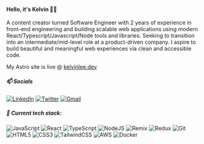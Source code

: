 #### Hello, it's Kelvin 👋🏼

A content creator turned Software Engineer with 2 years of experience in front-end engineering and building scalable web applications using modern React/Typescript/Javascript/Node tools and libraries. Seeking to transition into an intermediate/mid-level role at a product-driven company. I aspire to build beautiful and meaningful web experiences via clean and accessible code.

My Astro site is live @ [kelvinlee.dev](https://kelvinlee.dev/)

##### 📫 Socials
[![LinkedIn](https://img.shields.io/badge/linkedin-%230077B5.svg?style=flat-square&logo=linkedin&logoColor=white)](https://www.linkedin.com/in/kleeio/)
[![Twitter](https://img.shields.io/badge/klee_io-%231DA1F2.svg?style=flat-square&logo=Twitter&logoColor=white)](https://twitter.com/klee_io)
[![Gmail](https://img.shields.io/badge/leenexer@gmail.com-D14836?style=flat-square&logo=gmail&logoColor=white)](mailto:leenexer@gmail.com?subject=Hello!)

##### 🔨 Current tech stack:
![JavaScript](https://img.shields.io/badge/javascript-%23323330.svg?style=flat-square&logo=javascript&logoColor=%23F7DF1E)
![React](https://img.shields.io/badge/react-%2320232a.svg?style=flat-square&logo=react&logoColor=%2361DAFB)
![TypeScript](https://img.shields.io/badge/typescript-%23007ACC.svg?style=flat-square&logo=typescript&logoColor=white)
![NodeJS](https://img.shields.io/badge/node.js-6DA55F?style=flat-square&logo=node.js&logoColor=white)
![Remix](https://img.shields.io/badge/remix-black?style=flat-square&logo=Remix&logoColor=white)
![Redux](https://img.shields.io/badge/redux-%23593d88.svg?style=flat-square&logo=redux&logoColor=white)
![Git](https://img.shields.io/badge/git-%23F05033.svg?style=flat-square&logo=git&logoColor=white)
![HTML5](https://img.shields.io/badge/html5-%23E34F26.svg?style=flat-square&logo=html5&logoColor=white)
![CSS3](https://img.shields.io/badge/css3-%231572B6.svg?style=flat-square&logo=css3&logoColor=white)
![TailwindCSS](https://img.shields.io/badge/tailwindcss-%2338B2AC.svg?style=flat-square&logo=tailwind-css&logoColor=white)
![AWS](https://img.shields.io/badge/AWS-%23FF9900.svg?style=flat-square&logo=amazon-aws&logoColor=white)
![Docker](https://img.shields.io/badge/docker-%230db7ed.svg?style=flat-square&logo=docker&logoColor=white)

